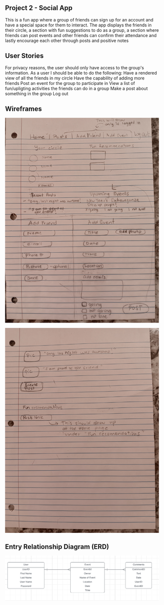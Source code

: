 ## Project 2 - Social App

This is a fun app where a group of friends can sign up for an account and have a special space for them to interact. The app displays the friends in their circle, a section with fun suggestions to do as a group, a section where friends can post events and other friends can confirm their attendance and lastly encourage each other through posts and positive notes

## User Stories

For privacy reasons, the user should only have access to the group's information. As a user I should be able to do the following:
    Have a rendered view of all the friends in my circle
    Have the capability of adding more friends
    Post an event for the group to participate in
    View a list of fun/upligting activities the friends can do in a group
    Make a post about something in the group
    Log out

## Wireframes

![Alt text](20231220_185535-2.jpg)

![Alt text](20231220_185540.jpg)




## Entry Relationship Diagram (ERD)

![Alt text](image.png)